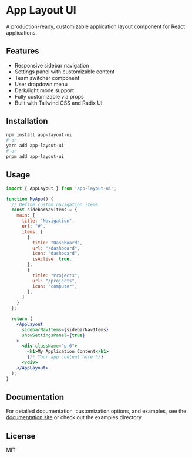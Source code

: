 # App Layout UI

A production-ready, customizable application layout component for React applications.

## Features

- Responsive sidebar navigation
- Settings panel with customizable content
- Team switcher component
- User dropdown menu
- Dark/light mode support
- Fully customizable via props
- Built with Tailwind CSS and Radix UI

## Installation

```bash
npm install app-layout-ui
# or
yarn add app-layout-ui
# or
pnpm add app-layout-ui
```

## Usage

```jsx
import { AppLayout } from 'app-layout-ui';

function MyApp() {
  // Define custom navigation items
  const sidebarNavItems = {
    main: {
      title: "Navigation",
      url: "#",
      items: [
        {
          title: "Dashboard",
          url: "/dashboard",
          icon: "dashboard",
          isActive: true,
        },
        {
          title: "Projects",
          url: "/projects",
          icon: "computer",
        },
      ]
    }
  };

  return (
    <AppLayout
      sidebarNavItems={sidebarNavItems}
      showSettingsPanel={true}
    >
      <div className="p-6">
        <h1>My Application Content</h1>
        {/* Your app content here */}
      </div>
    </AppLayout>
  );
}
```

## Documentation

For detailed documentation, customization options, and examples, see the [documentation site](https://example.com) or check out the examples directory.

## License

MIT